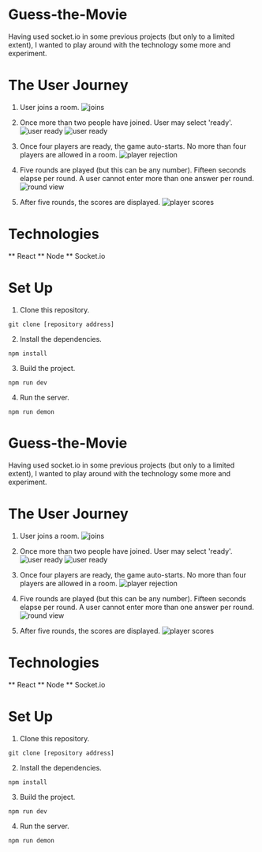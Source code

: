 # Guess-the-Movie
Having used socket.io in some previous projects (but only to a limited extent), I wanted to play around with the technology some more
and experiment. 

# The User Journey
1. User joins a room.
![joins](https://imgur.com/YWUY7KX)

2. Once more than two people have joined. User may select 'ready'.
![user ready](https://imgur.com/6ncRZcw)
![user ready](https://imgur.com/5iukyCk)

3. Once four players are ready, the game auto-starts. No more than four players are allowed in a room.
![player rejection](https://imgur.com/Vt3qtD9)

4. Five rounds are played (but this can be any number). Fifteen seconds elapse per round.
A user cannot enter more than one answer per round.
![round view](https://imgur.com/Bnt0jA8)

5. After five rounds, the scores are displayed.
![player scores](https://imgur.com/EFDkhIW)

# Technologies
** React
** Node
** Socket.io

# Set Up

1. Clone this repository. 
```
git clone [repository address]
```

2. Install the dependencies.
```
npm install
```

3. Build the project.
```
npm run dev
```

4. Run the server.
```
npm run demon
```

# Guess-the-Movie
Having used socket.io in some previous projects (but only to a limited extent), I wanted to play around with the technology some more
and experiment. 

# The User Journey
1. User joins a room.
![joins](https://i.imgur.com/YWUY7KX.png)

2. Once more than two people have joined. User may select 'ready'.
![user ready](https://i.imgur.com/6ncRZcw.png)
![user ready](https://i.imgur.com/5iukyCk.png)

3. Once four players are ready, the game auto-starts. No more than four players are allowed in a room.
![player rejection](https://i.imgur.com/Vt3qtD9.png)

4. Five rounds are played (but this can be any number). Fifteen seconds elapse per round.
A user cannot enter more than one answer per round.
![round view](https://i.imgur.com/Bnt0jA8.png)

5. After five rounds, the scores are displayed.
![player scores](https://i.imgur.com/EFDkhIW.png)

# Technologies
** React
** Node
** Socket.io

# Set Up

1. Clone this repository. 
```
git clone [repository address]
```

2. Install the dependencies.
```
npm install
```

3. Build the project.
```
npm run dev
```

4. Run the server.
```
npm run demon
```


